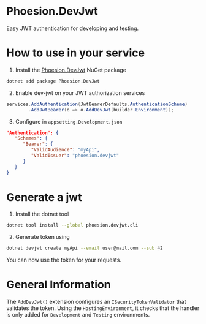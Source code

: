 # Phoesion.DevJwt
Easy JWT authentication for developing and testing.

# How to use in your service
1. Install the [Phoesion.DevJwt](https://www.nuget.org/packages/Phoesion.DevJwt) NuGet package
``` sh
dotnet add package Phoesion.DevJwt
```

2. Enable dev-jwt on your JWT authorization services
``` cs
services.AddAuthentication(JwtBearerDefaults.AuthenticationScheme)
        .AddJwtBearer(o => o.AddDevJwt(builder.Environment));
```

3. Configure in `appsetting.Development.json`
``` json
"Authentication": {
   "Schemes": {
      "Bearer": {
         "ValidAudience": "myApi",
         "ValidIssuer": "phoesion.devjwt"
      }
   }
}
```

# Generate a jwt
1. Install the dotnet tool
```sh
dotnet tool install --global phoesion.devjwt.cli
```

2. Generate token using
```sh
dotnet devjwt create myApi --email user@mail.com --sub 42
```
You can now use the token for your requests.


# General Information
The `AddDevJwt()` extension configures an `ISecurityTokenValidator` that validates the token. 
Using the `HostingEnvironment`, it checks that the handler is only added for `Development` and `Testing` environments.




